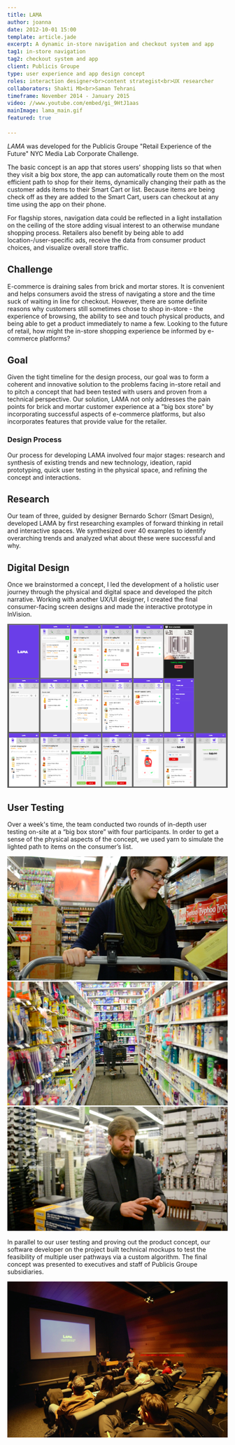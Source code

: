 ```yaml
---
title: LAMA
author: joanna
date: 2012-10-01 15:00
template: article.jade
excerpt: A dynamic in-store navigation and checkout system and app
tag1: in-store navigation
tag2: checkout system and app
client: Publicis Groupe
type: user experience and app design concept
roles: interaction designer<br>content strategist<br>UX researcher
collaborators: Shakti Mb<br>Saman Tehrani
timeframe: November 2014 - January 2015
video: //www.youtube.com/embed/gi_9HtJ1aas
mainImage: lama_main.gif
featured: true

---
```


<i>LAMA</i> was developed for the Publicis Groupe "Retail Experience of the Future" NYC Media Lab Corporate Challenge.

The basic concept is an app that stores users' shopping lists so that when they visit a big box store, the app can automatically route them on the most efficient path to shop for their items, dynamically changing their path as the customer adds items to their Smart Cart or list. Because items are being check off as they are added to the Smart Cart, users can checkout at any time using the app on their phone.

For flagship stores, navigation data could be reflected in a light installation on the ceiling of the store adding visual interest to an otherwise mundane shopping process. Retailers also benefit by being able to add location-/user-specific ads, receive the data from consumer product choices, and visualize overall store traffic.

<h2 class="project-sub">Challenge</h2>

E-commerce is draining sales from brick and mortar stores. It is convenient and helps consumers avoid the stress of navigating a store and the time suck of waiting in line for checkout. However, there are some definite reasons why customers still sometimes chose to shop in-store - the experience of browsing, the ability to see and touch physical products, and being able to get a product immediately to name a few. Looking to the future of retail, how might the in-store shopping experience be informed by e-commerce platforms?

<h2 class="project-sub">Goal</h2>

Given the tight timeline for the design process, our goal was to form a coherent and innovative solution to the problems facing in-store retail and to pitch a concept that had been tested with users and proven from a technical perspective. Our solution, LAMA not only addresses the pain points for brick and mortar customer experience at a "big box store" by incorporating successful aspects of e-commerce platforms, but also incorporates features that provide value for the retailer.

<h3 class="project-sub-main">Design Process</h3>

Our process for developing LAMA involved four major stages: research and synthesis of existing trends and new technology, ideation, rapid prototyping, quick user testing in the physical space, and refining the concept and interactions.

<h2 class="project-sub">Research</h2>

Our team of three, guided by designer Bernardo Schorr (Smart Design), developed LAMA by first researching examples of forward thinking in retail and interactive spaces. We synthesized over 40 examples to identify overarching trends and analyzed what about these were successful and why.

<h2 class="project-sub">Digital Design</h2>

Once we brainstormed a concept, I led the development of a holistic user journey through the physical and digital space and developed the pitch narrative. Working with another UX/UI designer, I created the final consumer-facing screen designs and made the interactive prototype in InVision.

<img src="lama_UX.png" class="materialboxed">

<h2 class="project-sub">User Testing</h2>

Over a week's time, the team conducted two rounds of in-depth user testing on-site at a “big box store” with four participants. In order to get a sense of the physical aspects of the concept, we used yarn to simulate the lighted path to items on the consumer’s list.

<img src="lama_usertesting2.png" class="materialboxed">

<img src="lama_usertesting1.png" class="materialboxed">

<img src="lama_usertesting3.png" class="materialboxed">

In parallel to our user testing and proving out the product concept, our software developer on the project built technical mockups to test the feasibility of multiple user pathways via a custom algorithm. The final concept was presented to executives and staff of Publicis Groupe subsidiaries.

<img src="lama_presentation.jpg" class="materialboxed">